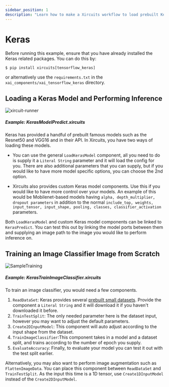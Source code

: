 ```yaml
---
sidebar_position: 1
description: "Learn how to make a Xircuits workflow to load prebuilt Keras models, perform inference, or train a Keras image recognition model from scratch"
---
```


# Keras

Before running this example, ensure that you have already installed the Keras related packages. You can do this by:

```
$ pip install xircuits[tensorflow_keras]
```

or alternatively use the `requirements.txt` in the `xai_components/xai_tensorflow_keras` directory.

## Loading a Keras Model and Performing Inference

![xircuit-runner](/img/docs/xircuits-runner.gif)

##### Example: KerasModelPredict.xircuits

Keras has provided a handful of prebuilt famous models such as the Resnet50 and VGG16 and in their API. In Xircuits, you have two ways of loading these models.

- You can use the general `LoadKerasModel` component, all you need to do is supply it a `Literal String` parameter and it will load the config for you. There are also additional parameters that you can supply, but if you would like to have more model specific options, you can choose the 2nd option.

- Xircuits also provides custom Keras model components. Use this if you would like to have more control over your models. An example of this would be Mobilenet-based models having `alpha, depth_multiplier, dropout parameters` in addition to the normal `include_top, weights, input_tensor, input_shape, pooling, classes, classifier_activation` parameters.

Both `LoadKerasModel` and custom Keras model components can be linked to `KerasPredict`. You can test this out by linking the model ports between them and supplying an image path to the image you would like to perform inference on.


## Training an Image Classifier Image from Scratch

![SampleTraining](/img/docs/examples/computer-vision/SampleTraining.png)

##### Example: KerasTrainImageClassifier.xircuits


To train an image classifier, you would need a few components.

1. `ReadDataSet`: Keras provides several [prebuilt small datasets](https://keras.io/api/datasets/). Provide the component a `Literal String` and it will download it if you haven't downloaded it before.
2. `TrainTestSplit`: The only needed parameter here is the dataset input, however you may want to adjust the default parameters.
3. `Create2DInputModel`: This component will auto adjust according to the input shape from the dataset.
4. `TrainImageClassifier`:This component takes in a model and a dataset split, and trains according to the number of epoch you supply.
5. `EvaluateAccuracy`: Finally, to evaluate your model you can test it out with the test split earlier.

Alternatively, you may also want to perform image augmentation such as `FlattenImageData`. You can place this component between `ReadDataSet` and `TrainTestSplit`. As the input this time is a 1D tensor, use `Create1DInputModel` instead of the `Create2DInputModel`.


